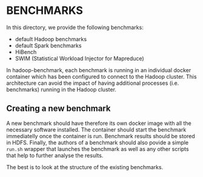 # BENCHMARKS

In this directory, we provide the following benchmarks:

+ default Hadoop benchmarks
+ default Spark benchmarks
+ HiBench
+ SWIM (Statistical Workload Injector for Mapreduce)

In hadoop-benchmark, each benchmark is running in an individual docker container which has been configured to connect to the Hadoop cluster. This architecture can avoid the impact of having additional processes (i.e. benchmarks) running in the Hadoop cluster.

## Creating a new benchmark

A new benchmark should have therefore its own docker image with all the necessary software installed. The container should start the benchmark immediatelly once the container is run. Benchmark results should be stored in HDFS. Finally, the authors of a benchmark should also povide a simple `run.sh` wrapper that launches the benchmark as well as any other scripts that help to further analyse the results.

The best is to look at the structure of the existing benchmarks.

